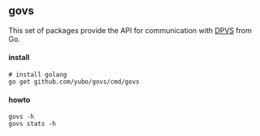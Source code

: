 ## govs

This set of packages provide the API for communication with [DPVS](http://git.n.xiaomi.com/dpvs/vs/) from Go.

#### install

```
# install golang
go get github.com/yubo/govs/cmd/govs
```

#### howto

```
govs -h
govs stats -h
```

